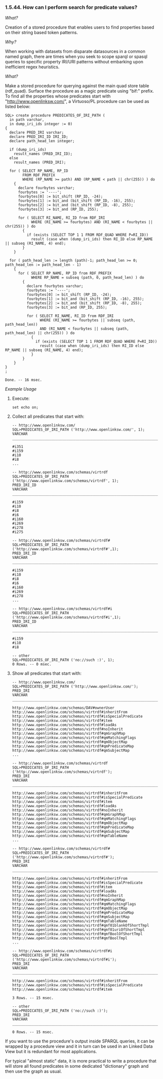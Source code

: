 <div id="srchprd" class="section">

<div class="titlepage">

<div>

<div>

### 1.5.44. How can I perform search for predicate values?

</div>

</div>

</div>

<span class="emphasis">*What?*</span>

Creation of a stored procedure that enables users to find properties
based on their string based token patterns.

<span class="emphasis">*Why?*</span>

When working with datasets from disparate datasources in a common named
graph, there are times when you seek to scope sparql or spasql queries
to specific property IRI/URI patterns without embarking upon inefficient
regex heuristics.

<span class="emphasis">*What?*</span>

Make a stored procedure for querying against the main quad store table
(rdf_quad). Surface the procedure as a magic predicate using "bif:"
prefix. To find all the properties whose predicates start with
"http://www.openlinksw.com/", a Virtuoso/PL procedure can be used as
listed below:

``` programlisting
SQL> create procedure PREDICATES_OF_IRI_PATH (
  in path varchar,
  in dump_iri_ids integer := 0)
{
  declare PRED_IRI varchar;
  declare PRED_IRI_ID IRI_ID;
  declare path_head_len integer;

  if (dump_iri_ids)
    result_names (PRED_IRI_ID);
  else
    result_names (PRED_IRI);

  for ( SELECT RP_NAME, RP_ID
        FROM RDF_PREFIX
        WHERE (RP_NAME >= path) AND (RP_NAME < path || chr(255)) ) do
    {
      declare fourbytes varchar;
      fourbytes := '----';
      fourbytes[0] := bit_shift (RP_ID, -24);
      fourbytes[1] := bit_and (bit_shift (RP_ID, -16), 255);
      fourbytes[2] := bit_and (bit_shift (RP_ID, -8), 255);
      fourbytes[3] := bit_and (RP_ID, 255);

      for ( SELECT RI_NAME, RI_ID from RDF_IRI
            WHERE (RI_NAME >= fourbytes) AND (RI_NAME < fourbytes || chr(255)) ) do
        {
          if (exists (SELECT TOP 1 1 FROM RDF_QUAD WHERE P=RI_ID))
            result (case when (dump_iri_ids) then RI_ID else RP_NAME || subseq (RI_NAME, 4) end);
        }
    }

  for ( path_head_len := length (path)-1; path_head_len >= 0; path_head_len := path_head_len - 1)
    {
      for ( SELECT RP_NAME, RP_ID from RDF_PREFIX
            WHERE RP_NAME = subseq (path, 0, path_head_len) ) do
        {
          declare fourbytes varchar;
          fourbytes := '----';
          fourbytes[0] := bit_shift (RP_ID, -24);
          fourbytes[1] := bit_and (bit_shift (RP_ID, -16), 255);
          fourbytes[2] := bit_and (bit_shift (RP_ID, -8), 255);
          fourbytes[3] := bit_and (RP_ID, 255);

          for ( SELECT RI_NAME, RI_ID from RDF_IRI
                WHERE (RI_NAME >= fourbytes || subseq (path, path_head_len))
                AND (RI_NAME < fourbytes || subseq (path, path_head_len) || chr(255)) ) do
            {
              if (exists (SELECT TOP 1 1 FROM RDF_QUAD WHERE P=RI_ID))
                result (case when (dump_iri_ids) then RI_ID else RP_NAME || subseq (RI_NAME, 4) end);
            }
        }
    }
}
;

Done. -- 16 msec.
```

<span class="emphasis">*Example Usage*</span>

<div class="orderedlist">

1.  Execute:

    ``` programlisting
    set echo on;
    ```

2.  Collect all predicates that start with:

    ``` programlisting
    -- http://www.openlinksw.com/
    SQL>PREDICATES_OF_IRI_PATH ('http://www.openlinksw.com/', 1);
    VARCHAR
    _______________________________________________________________________________

    #i351
    #i159
    #i10
    #i8
    ...

    -- http://www.openlinksw.com/schemas/virtrdf
    SQL>PREDICATES_OF_IRI_PATH ('http://www.openlinksw.com/schemas/virtrdf', 1);
    PRED_IRI_ID
    VARCHAR
    _______________________________________________________________________________

    #i159
    #i10
    #i8
    #i6
    #i160
    #i269
    #i278
    #i275

    -- http://www.openlinksw.com/schemas/virtrdf#
    SQL>PREDICATES_OF_IRI_PATH ('http://www.openlinksw.com/schemas/virtrdf#',1);
    PRED_IRI_ID
    VARCHAR
    _______________________________________________________________________________

    #i159
    #i10
    #i8
    #i6
    #i160
    #i269
    #i278
    ...

    -- http://www.openlinksw.com/schemas/virtrdf#i
    SQL>PREDICATES_OF_IRI_PATH ('http://www.openlinksw.com/schemas/virtrdf#i',1);
    PRED_IRI_ID
    VARCHAR
    _______________________________________________________________________________

    #i159
    #i10
    #i8

    -- other
    SQL>PREDICATES_OF_IRI_PATH ('no://such :)', 1);
    0 Rows. -- 0 msec.
    ```

3.  Show all predicates that start with:

    ``` programlisting
    -- http://www.openlinksw.com/
    SQL>PREDICATES_OF_IRI_PATH ('http://www.openlinksw.com/');
    PRED_IRI
    VARCHAR
    _______________________________________________________________________________

    http://www.openlinksw.com/schemas/DAV#ownerUser
    http://www.openlinksw.com/schemas/virtrdf#inheritFrom
    http://www.openlinksw.com/schemas/virtrdf#isSpecialPredicate
    http://www.openlinksw.com/schemas/virtrdf#item
    http://www.openlinksw.com/schemas/virtrdf#loadAs
    http://www.openlinksw.com/schemas/virtrdf#noInherit
    http://www.openlinksw.com/schemas/virtrdf#qmGraphMap
    http://www.openlinksw.com/schemas/virtrdf#qmMatchingFlags
    http://www.openlinksw.com/schemas/virtrdf#qmObjectMap
    http://www.openlinksw.com/schemas/virtrdf#qmPredicateMap
    http://www.openlinksw.com/schemas/virtrdf#qmSubjectMap
    ...

    -- http://www.openlinksw.com/schemas/virtrdf
    SQL>PREDICATES_OF_IRI_PATH ('http://www.openlinksw.com/schemas/virtrdf');
    PRED_IRI
    VARCHAR
    _______________________________________________________________________________

    http://www.openlinksw.com/schemas/virtrdf#inheritFrom
    http://www.openlinksw.com/schemas/virtrdf#isSpecialPredicate
    http://www.openlinksw.com/schemas/virtrdf#item
    http://www.openlinksw.com/schemas/virtrdf#loadAs
    http://www.openlinksw.com/schemas/virtrdf#noInherit
    http://www.openlinksw.com/schemas/virtrdf#qmGraphMap
    http://www.openlinksw.com/schemas/virtrdf#qmMatchingFlags
    http://www.openlinksw.com/schemas/virtrdf#qmObjectMap
    http://www.openlinksw.com/schemas/virtrdf#qmPredicateMap
    http://www.openlinksw.com/schemas/virtrdf#qmSubjectMap
    http://www.openlinksw.com/schemas/virtrdf#qmTableName
    ...

    -- http://www.openlinksw.com/schemas/virtrdf#
    SQL>PREDICATES_OF_IRI_PATH ('http://www.openlinksw.com/schemas/virtrdf#');
    PRED_IRI
    VARCHAR
    _______________________________________________________________________________

    http://www.openlinksw.com/schemas/virtrdf#inheritFrom
    http://www.openlinksw.com/schemas/virtrdf#isSpecialPredicate
    http://www.openlinksw.com/schemas/virtrdf#item
    http://www.openlinksw.com/schemas/virtrdf#loadAs
    http://www.openlinksw.com/schemas/virtrdf#noInherit
    http://www.openlinksw.com/schemas/virtrdf#qmGraphMap
    http://www.openlinksw.com/schemas/virtrdf#qmMatchingFlags
    http://www.openlinksw.com/schemas/virtrdf#qmObjectMap
    http://www.openlinksw.com/schemas/virtrdf#qmPredicateMap
    http://www.openlinksw.com/schemas/virtrdf#qmSubjectMap
    http://www.openlinksw.com/schemas/virtrdf#qmTableName
    http://www.openlinksw.com/schemas/virtrdf#qmf01blankOfShortTmpl
    http://www.openlinksw.com/schemas/virtrdf#qmf01uriOfShortTmpl
    http://www.openlinksw.com/schemas/virtrdf#qmfBoolOfShortTmpl
    http://www.openlinksw.com/schemas/virtrdf#qmfBoolTmpl
    ...

    -- http://www.openlinksw.com/schemas/virtrdf#i
    SQL>PREDICATES_OF_IRI_PATH ('http://www.openlinksw.com/schemas/virtrdf#i');
    PRED_IRI
    VARCHAR
    _______________________________________________________________________________

    http://www.openlinksw.com/schemas/virtrdf#inheritFrom
    http://www.openlinksw.com/schemas/virtrdf#isSpecialPredicate
    http://www.openlinksw.com/schemas/virtrdf#item

    3 Rows. -- 15 msec.

    -- other
    SQL>PREDICATES_OF_IRI_PATH ('no://such :)');
    PRED_IRI
    VARCHAR
    _______________________________________________________________________________

    0 Rows. -- 15 msec.
    ```

</div>

If you want to use the procedure's output inside SPARQL queries, it can
be wrapped by a procedure view and it in turn can be used in an Linked
Data View but it is redundant for most applications.

For typical "almost static" data, it is more practical to write a
procedure that will store all found predicates in some dedicated
"dictionary" graph and then use the graph as usual.

</div>
